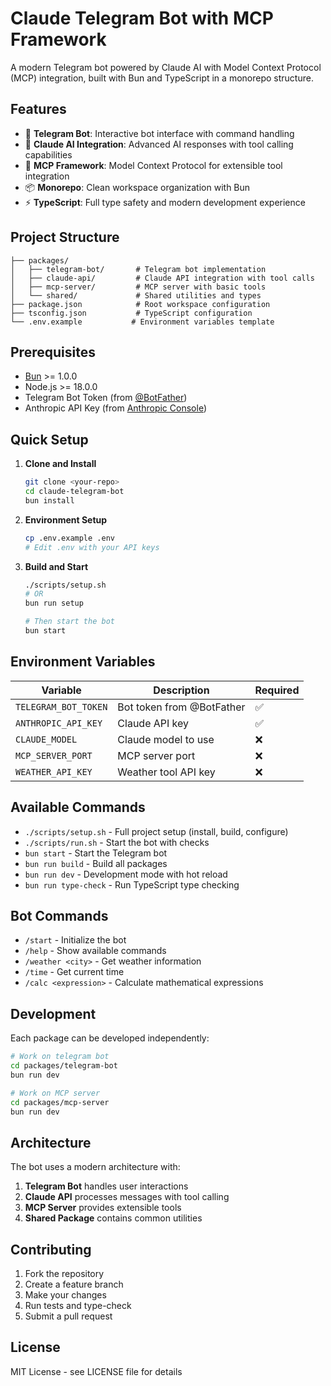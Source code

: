# Claude Telegram Bot with MCP Framework

A modern Telegram bot powered by Claude AI with Model Context Protocol (MCP) integration, built with Bun and TypeScript in a monorepo structure.

## Features

- 🤖 **Telegram Bot**: Interactive bot interface with command handling
- 🧠 **Claude AI Integration**: Advanced AI responses with tool calling capabilities
- 🔧 **MCP Framework**: Model Context Protocol for extensible tool integration
- 📦 **Monorepo**: Clean workspace organization with Bun
- ⚡ **TypeScript**: Full type safety and modern development experience

## Project Structure

```
├── packages/
│   ├── telegram-bot/       # Telegram bot implementation
│   ├── claude-api/         # Claude API integration with tool calls
│   ├── mcp-server/         # MCP server with basic tools
│   └── shared/             # Shared utilities and types
├── package.json            # Root workspace configuration
├── tsconfig.json           # TypeScript configuration
└── .env.example           # Environment variables template
```

## Prerequisites

- [Bun](https://bun.sh) >= 1.0.0
- Node.js >= 18.0.0
- Telegram Bot Token (from [@BotFather](https://t.me/botfather))
- Anthropic API Key (from [Anthropic Console](https://console.anthropic.com))

## Quick Setup

1. **Clone and Install**
   ```bash
   git clone <your-repo>
   cd claude-telegram-bot
   bun install
   ```

2. **Environment Setup**
   ```bash
   cp .env.example .env
   # Edit .env with your API keys
   ```

3. **Build and Start**
   ```bash
   ./scripts/setup.sh
   # OR
   bun run setup
   
   # Then start the bot
   bun start
   ```

## Environment Variables

| Variable | Description | Required |
|----------|-------------|----------|
| `TELEGRAM_BOT_TOKEN` | Bot token from @BotFather | ✅ |
| `ANTHROPIC_API_KEY` | Claude API key | ✅ |
| `CLAUDE_MODEL` | Claude model to use | ❌ |
| `MCP_SERVER_PORT` | MCP server port | ❌ |
| `WEATHER_API_KEY` | Weather tool API key | ❌ |

## Available Commands

- `./scripts/setup.sh` - Full project setup (install, build, configure)
- `./scripts/run.sh` - Start the bot with checks
- `bun start` - Start the Telegram bot
- `bun run build` - Build all packages
- `bun run dev` - Development mode with hot reload
- `bun run type-check` - Run TypeScript type checking

## Bot Commands

- `/start` - Initialize the bot
- `/help` - Show available commands
- `/weather <city>` - Get weather information
- `/time` - Get current time
- `/calc <expression>` - Calculate mathematical expressions

## Development

Each package can be developed independently:

```bash
# Work on telegram bot
cd packages/telegram-bot
bun run dev

# Work on MCP server
cd packages/mcp-server
bun run dev
```

## Architecture

The bot uses a modern architecture with:

1. **Telegram Bot** handles user interactions
2. **Claude API** processes messages with tool calling
3. **MCP Server** provides extensible tools
4. **Shared Package** contains common utilities

## Contributing

1. Fork the repository
2. Create a feature branch
3. Make your changes
4. Run tests and type-check
5. Submit a pull request

## License

MIT License - see LICENSE file for details 